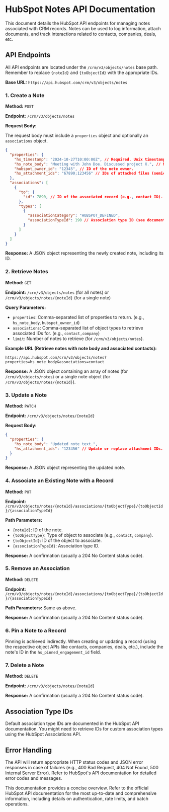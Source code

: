 # HubSpot Notes API Documentation

This document details the HubSpot API endpoints for managing notes associated with CRM records.  Notes can be used to log information, attach documents, and track interactions related to contacts, companies, deals, etc.

## API Endpoints

All API endpoints are located under the `/crm/v3/objects/notes` base path.  Remember to replace `{noteId}` and `{toObjectId}` with the appropriate IDs.

**Base URL:** `https://api.hubspot.com/crm/v3/objects/notes`


### 1. Create a Note

**Method:** `POST`

**Endpoint:** `/crm/v3/objects/notes`

**Request Body:**

The request body must include a `properties` object and optionally an `associations` object.

```json
{
  "properties": {
    "hs_timestamp": "2024-10-27T10:00:00Z", // Required. Unix timestamp (milliseconds) or UTC format.
    "hs_note_body": "Meeting with John Doe. Discussed project X.", // Note text (max 65,536 characters).
    "hubspot_owner_id": "12345", // ID of the note owner.
    "hs_attachment_ids": "67890;123456" // IDs of attached files (semicolon-separated).
  },
  "associations": [
    {
      "to": {
        "id": 7890, // ID of the associated record (e.g., contact ID).
      },
      "types": [
        {
          "associationCategory": "HUBSPOT_DEFINED",
          "associationTypeId": 190 // Association type ID (see documentation for default IDs).
        }
      ]
    }
  ]
}
```

**Response:**  A JSON object representing the newly created note, including its ID.


### 2. Retrieve Notes

**Method:** `GET`

**Endpoint:** `/crm/v3/objects/notes`  (for all notes) or `/crm/v3/objects/notes/{noteId}` (for a single note)

**Query Parameters:**

* `properties`: Comma-separated list of properties to return.  (e.g., `hs_note_body,hubspot_owner_id`)
* `associations`: Comma-separated list of object types to retrieve associated IDs for. (e.g., `contact,company`)
* `limit`: Number of notes to retrieve (for `/crm/v3/objects/notes`).

**Example URL (Retrieve notes with note body and associated contacts):**

`https://api.hubspot.com/crm/v3/objects/notes?properties=hs_note_body&associations=contact`

**Response:** A JSON object containing an array of notes (for `/crm/v3/objects/notes`) or a single note object (for `/crm/v3/objects/notes/{noteId}`).


### 3. Update a Note

**Method:** `PATCH`

**Endpoint:** `/crm/v3/objects/notes/{noteId}`

**Request Body:**

```json
{
  "properties": {
    "hs_note_body": "Updated note text.",
    "hs_attachment_ids": "123456" // Update or replace attachment IDs.
  }
}
```

**Response:** A JSON object representing the updated note.


### 4. Associate an Existing Note with a Record

**Method:** `PUT`

**Endpoint:** `/crm/v3/objects/notes/{noteId}/associations/{toObjectType}/{toObjectId}/{associationTypeId}`

**Path Parameters:**

* `{noteId}`: ID of the note.
* `{toObjectType}`: Type of object to associate (e.g., `contact`, `company`).
* `{toObjectId}`: ID of the object to associate.
* `{associationTypeId}`:  Association type ID.

**Response:** A confirmation (usually a 204 No Content status code).


### 5. Remove an Association

**Method:** `DELETE`

**Endpoint:** `/crm/v3/objects/notes/{noteId}/associations/{toObjectType}/{toObjectId}/{associationTypeId}`

**Path Parameters:** Same as above.

**Response:** A confirmation (usually a 204 No Content status code).


### 6. Pin a Note to a Record

Pinning is achieved indirectly. When creating or updating a record (using the respective object APIs like contacts, companies, deals, etc.), include the note's ID in the `hs_pinned_engagement_id` field.


### 7. Delete a Note

**Method:** `DELETE`

**Endpoint:** `/crm/v3/objects/notes/{noteId}`

**Response:** A confirmation (usually a 204 No Content status code).


##  Association Type IDs

Default association type IDs are documented in the HubSpot API documentation.  You might need to retrieve IDs for custom association types using the HubSpot Associations API.


## Error Handling

The API will return appropriate HTTP status codes and JSON error responses in case of failures (e.g., 400 Bad Request, 404 Not Found, 500 Internal Server Error).  Refer to HubSpot's API documentation for detailed error codes and messages.


This documentation provides a concise overview. Refer to the official HubSpot API documentation for the most up-to-date and comprehensive information, including details on authentication, rate limits, and batch operations.
